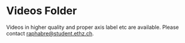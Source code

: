 # Videos Folder 

Videos in higher quality and proper axis label etc are available. Please contact raphabre@student.ethz.ch.
